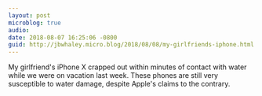 ```yaml
---
layout: post
microblog: true
audio: 
date: 2018-08-07 16:25:06 -0800
guid: http://jbwhaley.micro.blog/2018/08/08/my-girlfriends-iphone.html
---
```

My girlfriend's iPhone X crapped out within minutes of contact with water while we were on vacation last week. These phones are still very susceptible to water damage, despite Apple's claims to the contrary.
